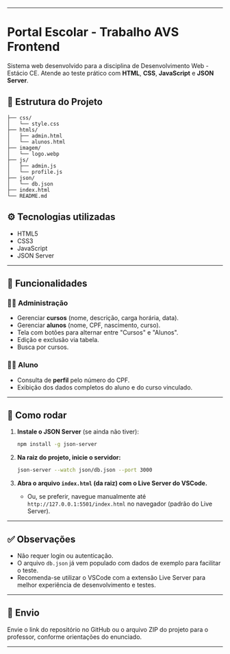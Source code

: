 

---

# Portal Escolar - Trabalho AVS Frontend

Sistema web desenvolvido para a disciplina de Desenvolvimento Web - Estácio CE.
Atende ao teste prático com **HTML**, **CSS**, **JavaScript** e **JSON Server**.

## 📂 Estrutura do Projeto

```
├── css/
│   └── style.css
├── htmls/
│   ├── admin.html
│   └── alunos.html
├── imagem/
│   └── logo.webp
├── js/
│   ├── admin.js
│   └── profile.js
├── json/
│   └── db.json
├── index.html
└── README.md
```

## ⚙️ Tecnologias utilizadas

* HTML5
* CSS3
* JavaScript 
* JSON Server

---

## 🧩 Funcionalidades

### 👨‍🏫 Administração

* Gerenciar **cursos** (nome, descrição, carga horária, data).
* Gerenciar **alunos** (nome, CPF, nascimento, curso).
* Tela com botões para alternar entre "Cursos" e "Alunos".
* Edição e exclusão via tabela.
* Busca por cursos.

### 👨‍🎓 Aluno

* Consulta de **perfil** pelo número do CPF.
* Exibição dos dados completos do aluno e do curso vinculado.

---

## 🚀 Como rodar

1. **Instale o JSON Server** (se ainda não tiver):

   ```bash
   npm install -g json-server
   ```

2. **Na raiz do projeto, inicie o servidor:**

   ```bash
   json-server --watch json/db.json --port 3000
   ```

3. **Abra o arquivo `index.html` (da raiz) com o Live Server do VSCode.**

   * Ou, se preferir, navegue manualmente até `http://127.0.0.1:5501/index.html` no navegador (padrão do Live Server).

---

## ✅ Observações

* Não requer login ou autenticação.
* O arquivo `db.json` já vem populado com dados de exemplo para facilitar o teste.
* Recomenda-se utilizar o VSCode com a extensão Live Server para melhor experiência de desenvolvimento e testes.

---

## 📧 Envio

Envie o link do repositório no GitHub ou o arquivo ZIP do projeto para o professor, conforme orientações do enunciado.

---
